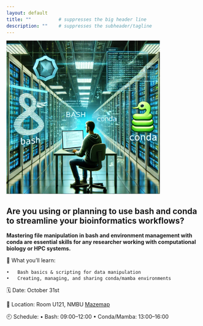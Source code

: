 ```yaml
---
layout: default
title: ""          # suppresses the big header line
description: ""    # suppresses the subheader/tagline
---
```


<img src="https://github.com/avera1988/2025-10-31-NMBU_BASHandCONDA.github.io/raw/main/images/bashconda.jpg" alt="Bash & Conda" height="400">




## Are you using or planning to use bash and conda to streamline your bioinformatics workflows?

**Mastering file manipulation in bash and environment management with conda are essential skills for any researcher working with computational biology or HPC systems.**

🔧 What you’ll learn:

    •	Bash basics & scripting for data manipulation
    •	Creating, managing, and sharing conda/mamba environments



🗓️ Date: October 31st

📍 Location: Room U121, NMBU [Mazemap](https://link.mazemap.com/XMsJP9tR)

🕘 Schedule:
    •	Bash: 09:00–12:00
    •	Conda/Mamba: 13:00–16:00

